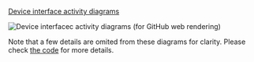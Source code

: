 [Device interface activity diagrams](Device_interface.svg)

![Device interfacec activity diagrams (for GitHub web rendering)](https://raw.githubusercontent.com/BabbleSim/ext_2G4_phy_v1/tree/master/docs/Device_interface.svg?sanitize=true)
<!--The ?sanitize=true is an ugly thing for GitHub to enable the svg to be
rendered into the markdown preview-->

Note that a few details are omited from these diagrams for clarity.
Please check [the code](../src/p2G4_main.c) for more details.